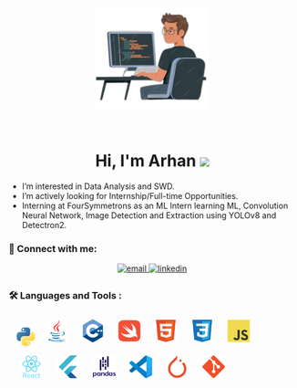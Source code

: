 <p align="center"><img src="https://github.com/sugamraut/sugamraut/blob/main/jpeg.jpg" width="200"/></p>
<p align="center"><img src="https://komarev.com/ghpvc/?username=arhanjoshi&style=flat-square&color=blue" alt=""></p>

<h1 align="center">Hi, I'm Arhan <img src="https://media.giphy.com/media/hvRJCLFzcasrR4ia7z/giphy.gif" width="40"> 
 </h1>

-  I’m interested in Data Analysis and SWD.
-  I’m actively looking for Internship/Full-time Opportunities.
-  Interning at FourSymmetrons as an ML Intern learning ML, Convolution Neural Network, Image Detection and Extraction using YOLOv8 and Detectron2.

  ### 🤝 Connect with me:
  <div align="center">
    <a href="mailto:arhanjoshiofficial@gmail.com" target="_blank">
<img src=https://img.shields.io/badge/email-%23D14836.svg?&style=for-the-badge&logo=mail.ru&logoColor=white alt=email style="margin-bottom: 5px;" />
</a>  
    <a href="https://www.linkedin.com/in/arhan-joshi-634634276/" target="_blank">
<img src=https://img.shields.io/badge/linkedin-%231E77B5.svg?&style=for-the-badge&logo=linkedin&logoColor=white alt=linkedin style="margin-bottom: 5px;" />
</a>  
     
  </div>

   ### :hammer_and_wrench: Languages and Tools :
<div style="margin: 10px;"><img src="https://github.com/devicons/devicon/blob/9f4f5cdb393299a81125eb5127929ea7bfe42889/icons/python/python-original.svg" title="Python" alt="Python3" width="40">
  <img src="https://github.com/devicons/devicon/blob/ca28c779441053191ff11710fe24a9e6c23690d6/icons/java/java-original.svg" title="Java" alt="Java" width="40" style="margin: 10px;">
  <img src="https://github.com/devicons/devicon/blob/master/icons/cplusplus/cplusplus-original.svg" title="C++ lang" alt="C++ lang" width="40" style="margin: 10px;">
  <img src="https://github.com/devicons/devicon/blob/master/icons/swift/swift-original.svg" title="Swift" alt="Swift" width="40" style="margin: 10px;">
  <img src="https://github.com/devicons/devicon/blob/master/icons/html5/html5-original.svg" title="HTML5" alt="HTML5" width="40"style="margin: 10px;">
  <img src="https://github.com/devicons/devicon/blob/master/icons/css3/css3-original.svg" title="CSS3" alt="CSS" width="40"style="margin: 10px;">
  <img src="https://github.com/devicons/devicon/blob/master/icons/javascript/javascript-original.svg" title="Javascript" alt="Javascript" width="40"style="margin: 10px;">
  <img src="https://github.com/devicons/devicon/blob/ca28c779441053191ff11710fe24a9e6c23690d6/icons/react/react-original-wordmark.svg" title="Reactjs" alt="Reactjs" width="40" style="margin: 10px;"> 
  <img src="https://github.com/devicons/devicon/blob/master/icons/flutter/flutter-original.svg" title="Flutter" alt="Flutter" width="40" style="margin: 10px;"> 
   <img src="https://github.com/devicons/devicon/blob/master/icons/pandas/pandas-plain-wordmark.svg" title="Pandas" alt="Pandas" width="40" style="margin: 10px;"> 
  <img src="https://github.com/devicons/devicon/blob/master/icons/vscode/vscode-original.svg" title="VScode" alt="VScode" width="40" style="margin: 10px;">
   <img src="https://github.com/devicons/devicon/blob/master/icons/pytorch/pytorch-original.svg" title="PyTorch" alt="PyTorch" width="40"style="margin: 10px;">
  <img src="https://github.com/devicons/devicon/blob/master/icons/git/git-original.svg" title="Git" alt="Git" width="40" style="margin: 10px;">  
   
</div>
